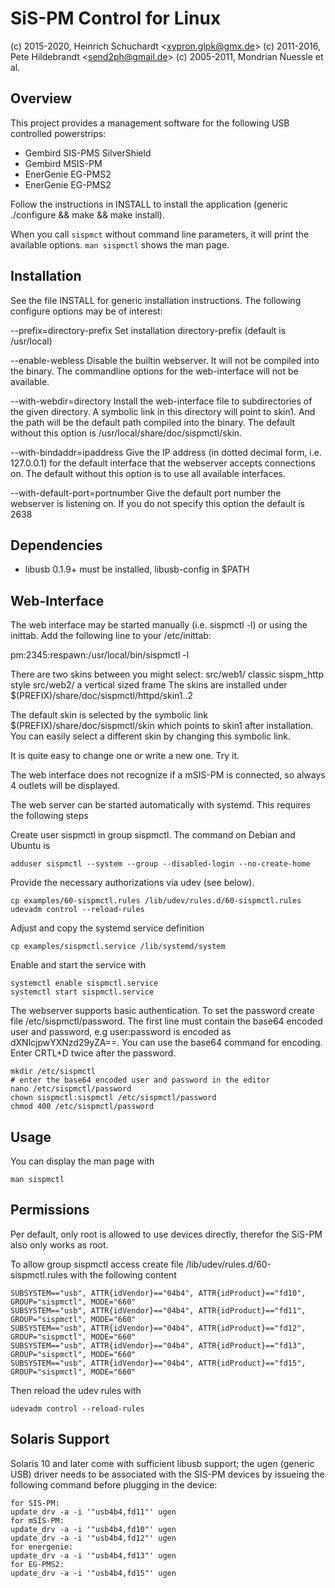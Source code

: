 SiS-PM Control for Linux
========================

(c) 2015-2020, Heinrich Schuchardt &lt;xypron.glpk@gmx.de&gt;
(c) 2011-2016, Pete Hildebrandt &lt;send2ph@gmail.de&gt;
(c) 2005-2011, Mondrian Nuessle et al.

Overview
--------

This project provides a management software for the following USB controlled
powerstrips:

* Gembird SIS-PMS SilverShield
* Gembird MSIS-PM
* EnerGenie EG-PMS2
* EnerGenie EG-PMS2

Follow the instructions in INSTALL to install the application
(generic ./configure && make && make install).

When you call `sispmct` without command line parameters, it will print the
available options. `man sispmctl` shows the  man page.

Installation
------------

See the file INSTALL for generic installation instructions.
The following configure options may be of interest:

--prefix=directory-prefix
        Set installation directory-prefix (default is /usr/local)

--enable-webless
        Disable the builtin webserver. It will not be compiled into
        the binary. The commandline options for the web-interface will
        not be available.

--with-webdir=directory
        Install the web-interface file to subdirectories of the
        given directory. A symbolic link in this directory will point
        to skin1. And the path will be the default path compiled into
        the binary.
        The default without this option is /usr/local/share/doc/sispmctl/skin.

--with-bindaddr=ipaddress
        Give the IP address (in dotted decimal form, i.e. 127.0.0.1) for
        the default interface that the webserver accepts connections on.
        The default without this option is to use all available interfaces.

--with-default-port=portnumber
        Give the default port number the webserver is listening on.
        If you do not specify this option the default is 2638

Dependencies
------------

- libusb 0.1.9+ must be installed, libusb-config in $PATH


Web-Interface
------------

The web interface may be started manually (i.e. sispmctl -l)
or using the inittab. Add the following line to your /etc/inittab:

pm:2345:respawn:/usr/local/bin/sispmctl -l

There are two skins between you might select:
	src/web1/	classic sispm_http style
	src/web2/	a vertical sized frame
The skins are installed under
$(PREFIX)/share/doc/sispmctl/httpd/skin1..2

The default skin is selected by the symbolic link
$(PREFIX)/share/doc/sispmctl/skin which points to skin1 after
installation. You can easily select a different skin by
changing this symbolic link.

It is quite easy to change one or write a new one. Try it.

The web interface does not recognize if a mSIS-PM is connected, so always 4
outlets will be displayed.

The web server can be started automatically with systemd. This requires the
following steps

Create user sispmctl in group sispmctl. The command on Debian and Ubuntu is

    adduser sispmctl --system --group --disabled-login --no-create-home

Provide the necessary authorizations via udev (see below).

    cp examples/60-sispmctl.rules /lib/udev/rules.d/60-sispmctl.rules
    udevadm control --reload-rules

Adjust and copy the systemd service definition

    cp examples/sispmctl.service /lib/systemd/system

Enable and start the service with

    systemctl enable sispmctl.service
    systemctl start sispmctl.service

The webserver supports basic authentication. To set the password create file
/etc/sispmctl/password. The first line must contain the base64 encoded user
and password, e.g user:password is encoded as dXNlcjpwYXNzd29yZA==. You can
use the base64 command for encoding. Enter CRTL+D twice after the password.

    mkdir /etc/sispmctl
    # enter the base64 encoded user and password in the editor
    nano /etc/sispmctl/password
    chown sispmctl:sispmctl /etc/sispmctl/password
    chmod 400 /etc/sispmctl/password

Usage
-----

You can display the man page with

    man sispmctl

Permissions
-----------

Per default, only root is allowed to use devices directly, therefor the SiS-PM
also only works as root.

To allow group sispmctl access create file /lib/udev/rules.d/60-sispmctl.rules
with the following content

    SUBSYSTEM=="usb", ATTR{idVendor}=="04b4", ATTR{idProduct}=="fd10", GROUP="sispmctl", MODE="660"
    SUBSYSTEM=="usb", ATTR{idVendor}=="04b4", ATTR{idProduct}=="fd11", GROUP="sispmctl", MODE="660"
    SUBSYSTEM=="usb", ATTR{idVendor}=="04b4", ATTR{idProduct}=="fd12", GROUP="sispmctl", MODE="660"
    SUBSYSTEM=="usb", ATTR{idVendor}=="04b4", ATTR{idProduct}=="fd13", GROUP="sispmctl", MODE="660"
    SUBSYSTEM=="usb", ATTR{idVendor}=="04b4", ATTR{idProduct}=="fd15", GROUP="sispmctl", MODE="660"

Then reload the udev rules with

    udevadm control --reload-rules

Solaris Support
---------------
Solaris 10 and later come with sufficient libusb support; the ugen (generic USB)
driver needs to be associated with the SIS-PM devices by issueing the following
command before plugging in the device:

    for SIS-PM:
	update_drv -a -i '"usb4b4,fd11"' ugen
    for mSIS-PM:
	update_drv -a -i '"usb4b4,fd10"' ugen
	update_drv -a -i '"usb4b4,fd12"' ugen
    for energenie:
	update_drv -a -i '"usb4b4,fd13"' ugen
    for EG-PMS2:
	update_drv -a -i '"usb4b4,fd15"' ugen
